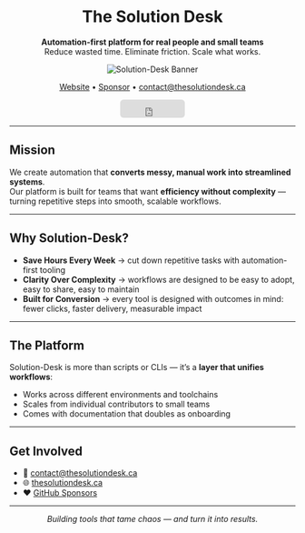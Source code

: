 <div align="center">

# The Solution Desk  

**Automation-first platform for real people and small teams**  
Reduce wasted time. Eliminate friction. Scale what works.  

![Solution-Desk Banner](./banner.png) <!-- Add your banner image here -->

[Website](https://thesolutiondesk.ca) • [Sponsor](https://github.com/sponsors/Solution-Desk) • contact@thesolutiondesk.ca  
<iframe src="https://github.com/sponsors/Solution-Desk/button" title="Sponsor Solution-Desk" height="32" width="114" style="border: 0; border-radius: 6px;"></iframe>
</div>

---

## Mission
We create automation that **converts messy, manual work into streamlined systems**.  
Our platform is built for teams that want **efficiency without complexity** — turning repetitive steps into smooth, scalable workflows.  

---

## Why Solution-Desk?
- **Save Hours Every Week** → cut down repetitive tasks with automation-first tooling  
- **Clarity Over Complexity** → workflows are designed to be easy to adopt, easy to share, easy to maintain  
- **Built for Conversion** → every tool is designed with outcomes in mind: fewer clicks, faster delivery, measurable impact  

---

## The Platform
Solution-Desk is more than scripts or CLIs — it’s a **layer that unifies workflows**:  
- Works across different environments and toolchains  
- Scales from individual contributors to small teams  
- Comes with documentation that doubles as onboarding  

---

## Get Involved
- 📧 [contact@thesolutiondesk.ca](mailto:contact@thesolutiondesk.ca)  
- 🌐 [thesolutiondesk.ca](https://thesolutiondesk.ca)  
- ❤️ [GitHub Sponsors](https://github.com/sponsors/Solution-Desk)  

---

<p align="center"><i>Building tools that tame chaos — and turn it into results.</i></p>
